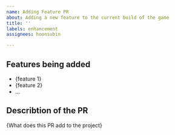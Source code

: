 ```yaml
---
name: Adding Feature PR
about: Adding a new feature to the current build of the game
title: ''
labels: enhancement
assignees: hoonsubin

---
```


## Features being added
- {feature 1}
- {feature 2}
- ...

## Describtion of the PR
{What does this PR add to the project}
